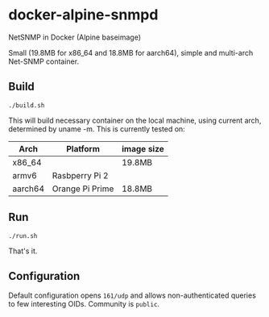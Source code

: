 # docker-alpine-snmpd
NetSNMP in Docker (Alpine baseimage)

Small (19.8MB for x86_64 and 18.8MB for aarch64), simple and multi-arch Net-SNMP container.

## Build
```./build.sh```

This will build necessary container on the local machine, using current arch, determined by uname -m. This is currently tested on:

| Arch    | Platform        | image size |
| ------- | --------------- | ---------- |
| x86_64  |                 | 19.8MB     |
| armv6   | Rasbperry Pi 2  |            |
| aarch64 | Orange Pi Prime | 18.8MB     |


## Run
```./run.sh```

That's it.

## Configuration
Default configuration opens ```161/udp``` and allows non-authenticated queries to few interesting OIDs. Community is ```public```.
